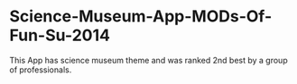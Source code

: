 Science-Museum-App-MODs-Of-Fun-Su-2014
======================================

This App has science museum theme and was ranked 2nd best by a group of professionals.
